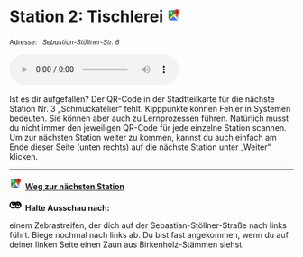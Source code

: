 # Station 2: Tischlerei  <a href="https://www.google.com/maps/dir/?api=1&travelmode=walking&destination=47.7979149,13.0216446"><img src="https://github.com/kipppunkte/kipppunkte/raw/gh-pages/assets/google-maps.svg" width="24" height="24"></a>

<small>Adresse:<em style="margin-left: 10px">Sebastian-Stöllner-Str. 6</em></small>





<audio controls>
    <source src="https://github.com/kipppunkte/kipppunkte/raw/gh-pages/assets/2_Tischlerei.mp3" type="audio/mpeg">
    Your browser does not support the audio tag.
</audio>


Ist es dir aufgefallen? Der QR-Code in der Stadtteilkarte für die nächste Station Nr. 3 „Schmuckatelier“ fehlt. Kipppunkte können Fehler in Systemen bedeuten. Sie können aber auch zu Lernprozessen führen.
Natürlich musst du nicht immer den jeweiligen QR-Code für jede einzelne Station scannen. Um zur nächsten Station weiter zu kommen, kannst du auch einfach am Ende dieser Seite (unten rechts) auf  die nächste Station unter „Weiter“ klicken.



____

<a href="https://www.google.com/maps/dir/?api=1&travelmode=walking&destination=47.7997359,13.0224391"><img src="https://github.com/kipppunkte/kipppunkte/raw/gh-pages/assets/google-maps.svg" style="height: 1.5em;margin-right: 0.5em"></a>**[Weg zur nächsten Station](https://www.google.com/maps/dir/?api=1&travelmode=walking&destination=47.7997359,13.0224391)**



<img class="no-click" src="https://github.com/kipppunkte/kipppunkte/raw/gh-pages/assets/eyes.svg" style="height: 1.5em;background: white;margin-right: 0.5em">**Halte Ausschau nach:**

einem Zebrastreifen, der dich auf der Sebastian-Stöllner-Straße nach links führt. Biege nochmal nach links ab. Du bist fast angekommen, wenn du auf deiner linken Seite einen Zaun aus Birkenholz-Stämmen siehst.